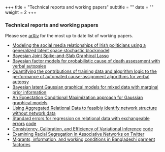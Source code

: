 +++
title = "Technical reports and working papers"
subtitle = ""
date = ""
weight = 2
+++

### Technical reports and working papers
Please see [arXiv](https://arxiv.org/find/stat/1/au:+McCormick_T/0/1/0/all/0/1) for the most up to date list of working papers.

+ [Modeling the social media relationships of Irish politicians using a generalized latent space stochastic blockmodel](https://arxiv.org/abs/1807.06063)
+ [Bayesian Joint Spike-and-Slab Graphical Lasso](https://arxiv.org/abs/1805.07051)
+ [Bayesian factor models for probabilistic cause of death assessment with verbal autopsies](https://arxiv.org/abs/1803.01327)
+ [Quantifying the contributions of training data and algorithm logic to the performance of automated cause-assignment algorithms for verbal autopsy](https://arxiv.org/abs/1803.07141)
+ [Bayesian latent Gaussian graphical models for mixed data with marginal prior information](https://arxiv.org/abs/1711.00877) 
+ [An Expectation Conditional Maximization approach for Gaussian graphical models](https://arxiv.org/abs/1709.06970) 
+ [Using Aggregated Relational Data to feasibly identify network structure without network data](https://arxiv.org/abs/1703.04157)
+ [Standard errors for regression on relational data with exchangeable errors](https://arxiv.org/abs/1701.05530) [code](https://github.com/fmarrs3/netreg_public)
+ [Consistency, Calibration, and Efficiency of Variational Inference](http://arxiv.org/abs/1510.08151) [code](https://github.com/tedwestling/variational_asymptotics)
+ [Examining Racial Segregation in Associative Networks on Twitter](https://arxiv.org/abs/1705.04401)
+ [Migrants, information, and working conditions in Bangladeshi garment factories](https://www.dropbox.com/s/wuuig4mzr6ecdwr/BHM.pdf?dl=0) 


